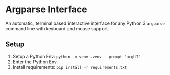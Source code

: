 # Argparse Interface

An automatic, terminal based interactive interface for any Python 3 `argparse` command line with keyboard and mouse support.

## Setup

1. Setup a Python Env: `python -m venv .venv --prompt "argUI"`
1. Enter the Python Env.
1. Install requirements: `pip install -r requirements.txt`

